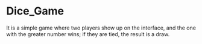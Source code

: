 # Dice_Game
It is a simple game where two players show up on the interface, and the one with the greater number wins; if they are tied, the result is a draw.
